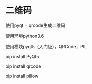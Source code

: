 # 二维码
使用pyqt + qrcode生成二维码

使用环境python3.6

使用模块pyqt5（入门级），QRCode，PIL

pip install PyQt5

pip install qrcode

pip install pillow
